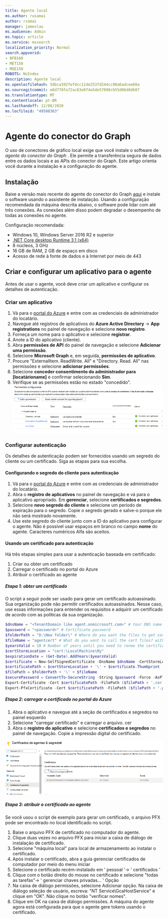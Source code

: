 ```yaml
---
title: Agente local
ms.author: rusamai
author: rsamai
manager: jameslau
ms.audience: Admin
ms.topic: article
ms.service: mssearch
localization_priority: Normal
search.appverid:
- BFB160
- MET150
- MOE150
ROBOTS: NoIndex
description: Agente local
ms.openlocfilehash: 5dbca392fefdcc11de253fd244cc98a6adcee68a
ms.sourcegitcommit: e8d770fa72ac83e074a5de57098cb55d06d8db07
ms.translationtype: MT
ms.contentlocale: pt-BR
ms.lasthandoff: 12/08/2020
ms.locfileid: "49588363"
---
```

# <a name="graph-connector-agent"></a>Agente do conector do Graph

O uso de conectores de gráfico local exige que você instale o software de *agente do conector do Graph* . Ele permite a transferência segura de dados entre os dados locais e as APIs do conector do Graph. Este artigo orienta você durante a instalação e a configuração do agente.

## <a name="installation"></a>Instalação

Baixe a versão mais recente do agente do conector do Graph [aqui](https://aka.ms/gcadownload) e instale o software usando o assistente de instalação. Usando a configuração recomendada da máquina descrita abaixo, o software pode lidar com até três conexões. As conexões além disso podem degradar o desempenho de todas as conexões no agente.

Configuração recomendada:

* Windows 10, Windows Server 2016 R2 e superior
* [.NET Core desktop Runtime 3,1 (x64)](https://dotnet.microsoft.com/download/dotnet-core/3.1)
* 8 núcleos, 3 GHz
* 16 GB de RAM, 2 GB de espaço em disco
* Acesso de rede à fonte de dados e à Internet por meio de 443

## <a name="create-and-configure-an-app-for-the-agent"></a>Criar e configurar um aplicativo para o agente  

Antes de usar o agente, você deve criar um aplicativo e configurar os detalhes de autenticação.

### <a name="create-an-app"></a>Criar um aplicativo

1. Vá para o [portal do Azure](https://portal.azure.com) e entre com as credenciais de administrador do locatário.
2. Navegue até registros de aplicativos do **Azure Active Directory**  ->  **App registrations** no painel de navegação e selecione **novo registro**.
3. Forneça um nome para o aplicativo e selecione **registrar**.
4. Anote a ID do aplicativo (cliente).
5. Abra **permissões de API** do painel de navegação e selecione **Adicionar uma permissão**.
6. Selecione **Microsoft Graph** e, em seguida, **permissões de aplicativo**.
7. Procure "ExternalItem. ReadWrite. All" e "Directory. Read. All" nas permissões e selecione **adicionar permissões**.
8. Selecione **conceder consentimento do administrador para [locatárioname]** e confirmar selecionando **Sim**.
9. Verifique se as permissões estão no estado "concedido".
     ![Permissões mostradas como concedidas na coluna verde à direita.](media/onprem-agent/granted-state.png)

### <a name="configure-authentication"></a>Configurar autenticação

Os detalhes de autenticação podem ser fornecidos usando um segredo do cliente ou um certificado. Siga as etapas para sua escolha.

#### <a name="configuring-the-client-secret-for-authentication"></a>Configurando o segredo do cliente para autenticação

1. Vá para o [portal do Azure](https://portal.azure.com) e entre com as credenciais de administrador do locatário.
2. Abra o **registro de aplicativos** no painel de navegação e vá para o aplicativo apropriado. Em **gerenciar**, selecione **certificados e segredos**.
3. Selecione **novo segredo do cliente** e selecione um período de expiração para o segredo. Copie o segredo gerado e salve-o porque ele não será mostrado novamente.
4. Use este segredo do cliente junto com a ID do aplicativo para configurar o agente. Não é possível usar espaços em branco no campo **nome** do agente. Caracteres numéricos Alfa são aceitos.

#### <a name="using-a-certificate-for-authentication"></a>Usando um certificado para autenticação

Há três etapas simples para usar a autenticação baseada em certificado:

1. Criar ou obter um certificado
1. Carregar o certificado no portal do Azure
1. Atribuir o certificado ao agente

##### <a name="step-1-get-a-certificate"></a>Etapa 1: obter um certificado

O script a seguir pode ser usado para gerar um certificado autoassinado. Sua organização pode não permitir certificados autoassinados. Nesse caso, use essas informações para entender os requisitos e adquirir um certificado de acordo com as políticas da sua organização.

```Powershell
$dnsName = "<TenantDomain like agent.onmicrosoft.com>" # Your DNS name
$password = "<password>" # Certificate password
$folderPath = "D:\New folder\" # Where do you want the files to get saved to? The folder needs to exist.
$fileName = "agentcert" # What do you want to call the cert files? without the file extension
$yearsValid = 10 # Number of years until you need to renew the certificate
$certStoreLocation = "cert:\LocalMachine\My"
$expirationDate = (Get-Date).AddYears($yearsValid)
$certificate = New-SelfSignedCertificate -DnsName $dnsName -CertStoreLocation $certStoreLocation -NotAfter $expirationDate -KeyExportPolicy Exportable -KeySpec Signature
$certificatePath = $certStoreLocation + '\' + $certificate.Thumbprint
$filePath = $folderPath + '\' + $fileName
$securePassword = ConvertTo-SecureString -String $password -Force -AsPlainText
Export-Certificate -Cert $certificatePath -FilePath ($filePath + '.cer')
Export-PfxCertificate -Cert $certificatePath -FilePath ($filePath + '.pfx') -Password $securePassword
```

##### <a name="step-2-upload-the-certificate-in-the-azure-portal"></a>Etapa 2: carregar o certificado no portal do Azure

1. Abra o aplicativo e navegue até a seção de certificados e segredos no painel esquerdo
1. Selecione "carregar certificado" e carregar o arquivo. cer
1. Abra o **registro do aplicativo** e selecione **certificados e segredos** no painel de navegação. Copie a impressão digital do certificado.

![Lista de certificados do thumbrint quando os certificados e segredos são selecionados no painel esquerdo](media/onprem-agent/certificates.png)

##### <a name="step-3-assign-the-certificate-to-the-agent"></a>Etapa 3: atribuir o certificado ao agente

Se você usou o script de exemplo para gerar um certificado, o arquivo PFX pode ser encontrado no local identificado no script.

1. Baixe o arquivo PFX de certificado no computador do agente.
1. Clique duas vezes no arquivo PFX para iniciar a caixa de diálogo de instalação de certificado.
1. Selecione "máquina local" para local de armazenamento ao instalar o certificado.
1. Após instalar o certificado, abra a guia gerenciar certificados de computador por meio do menu iniciar
1. Selecione o certificado recém-instalado em ' pessoal '-> ' certificados '
1. Clique com o botão direito do mouse no certificado e selecione "todas as tarefas"-> ' gerenciar chaves privadas... ' Opção
1. Na caixa de diálogo permissões, selecione Adicionar opção. Na caixa de diálogo seleção de usuário, escreva: "NT Service\GcaHostService" e clique em "OK". Não clique no botão "verificar nomes".
1. Clique em OK na caixa de diálogo permissões. A máquina do agente agora está configurada para que o agente gere tokens usando o certificado.
